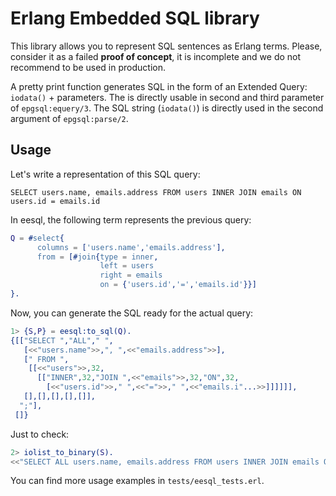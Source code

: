 # Erlang Embedded SQL library

This library allows you to represent SQL sentences as Erlang
terms. Please, consider it as a failed **proof of concept**, it is
incomplete and we do not recommend to be used in production.

A pretty print function generates SQL in the form of an Extended
Query: `iodata()` + parameters. The is directly usable in second and
third parameter of `epgsql:equery/3`. The SQL string (`iodata()`) is
directly used in the second argument of `epgsql:parse/2`.

## Usage

Let's write a representation of this SQL query:

```sqp
SELECT users.name, emails.address FROM users INNER JOIN emails ON users.id = emails.id
```

In eesql, the following term represents the previous query:

```erlang
Q = #select{
      columns = ['users.name','emails.address'],
      from = [#join{type = inner,
                    left = users
                    right = emails
                    on = {'users.id','=','emails.id'}}]
}.
```

Now, you can generate the SQL ready for the actual query:

```erlang
1> {S,P} = eesql:to_sql(Q).
{[["SELECT ","ALL"," ",
   [<<"users.name">>,", ",<<"emails.address">>],
   [" FROM ",
    [[<<"users">>,32,
      [["INNER",32,"JOIN ",<<"emails">>,32,"ON",32,
        [<<"users.id">>," ",<<"=">>," ",<<"emails.i"...>>]]]]]],
   [],[],[],[],[]],
  ";"],
 []}
```

Just to check:

```erlang
2> iolist_to_binary(S).
<<"SELECT ALL users.name, emails.address FROM users INNER JOIN emails ON users.id = emails.id;">>
```

You can find more usage examples in `tests/eesql_tests.erl`.
